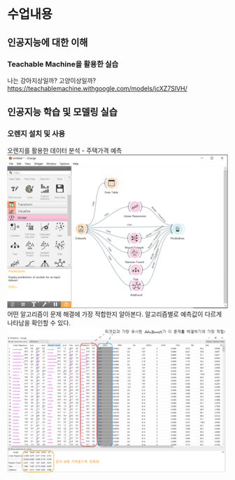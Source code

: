 
# 수업내용
## 인공지능에 대한 이해
### Teachable Machine을 활용한 실습
나는 강아지상일까? 고양이상일까?
https://teachablemachine.withgoogle.com/models/jcXZ7SlVH/


## 인공지능 학습 및 모델링 실습
### 오렌지 설치 및 사용
오렌지를 활용한 데이터 분석 - 주택가격 예측
![](인공지능/images/1.png)
어떤 알고리즘이 문제 해결에 가장 적합한지 알아본다. 
알고리즘별로 예측값이 다르게 나타남을 확인할 수 있다.
![](인공지능/images/2.png)
